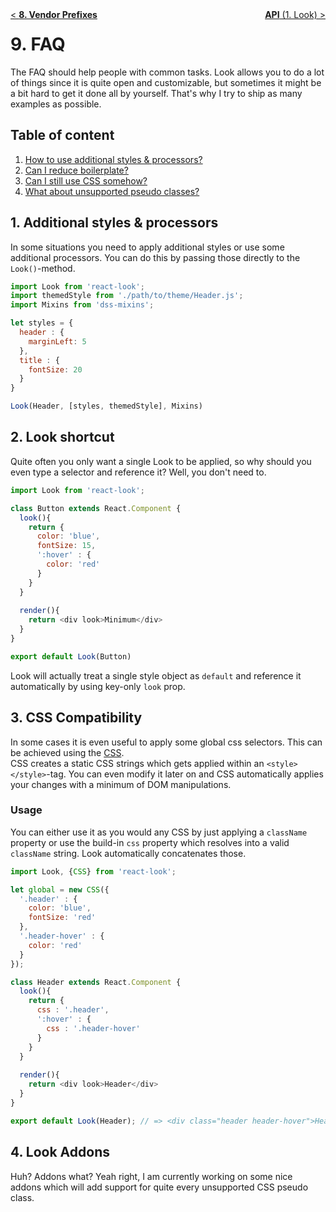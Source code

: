 <div style="float:left"><a href="VendorPrefixes.md">< <b>8. Vendor Prefixes</b></a></div>
<div style="float:right"><a href="api/Look.md"><b>API</b> (1. Look) ></a></div>

# 9. FAQ
The FAQ should help people with common tasks. Look allows you to do a lot of things since it is quite open and customizable, but sometimes it might be a bit hard to get it done all by yourself. That's why I try to ship as many examples as possible.

## Table of content
1. [How to use additional styles & processors?](#1-additional-styles--processors)
2. [Can I reduce boilerplate?](#2-look-shortcut)
3. [Can I still use CSS somehow?](#3-css-compatibility)
4. [What about unsupported pseudo classes?](#4-look-addons)

## 1. Additional styles & processors
In some situations you need to apply additional styles or use some additional processors. You can do this by passing those directly to the `Look()`-method.

```javascript
import Look from 'react-look';
import themedStyle from './path/to/theme/Header.js';
import Mixins from 'dss-mixins';

let styles = {
  header : {
    marginLeft: 5
  },
  title : {
    fontSize: 20
  }
}

Look(Header, [styles, themedStyle], Mixins)
```

## 2. Look shortcut
Quite often you only want a single Look to be applied, so why should you even type a selector and reference it? Well, you don't need to.

```javascript
import Look from 'react-look';

class Button extends React.Component {
  look(){
    return {
      color: 'blue',
      fontSize: 15,
      ':hover' : {
        color: 'red'
      }
    }
  }
  
  render(){
    return <div look>Minimum</div>
  }
}

export default Look(Button)
```
Look will actually treat a single style object as `default` and reference it automatically by using key-only `look` prop.

## 3. CSS Compatibility
In some cases it is even useful to apply some global css selectors. This can be achieved using the [CSS](api/CSS.md).  <br>CSS creates a static CSS strings which gets applied within an `<style></style>`-tag. You can even modify it later on and CSS automatically applies your changes with a minimum of DOM manipulations.

### Usage
You can either use it as you would any CSS by just applying a `className` property or use the build-in `css` property which resolves into a valid `className` string. Look automatically concatenates those.
```javascript
import Look, {CSS} from 'react-look';

let global = new CSS({
  '.header' : {
    color: 'blue',
    fontSize: 'red'
  },
  '.header-hover' : {
    color: 'red'
  }
});

class Header extends React.Component {
  look(){
    return {
      css : '.header',
      ':hover' : {
        css : '.header-hover'
      }
    }
  }
  
  render(){
    return <div look>Header</div>
  }
}

export default Look(Header); // => <div class="header header-hover">Header</div>
```

## 4. Look Addons
Huh? Addons what? Yeah right, I am currently working on some nice addons which will add support for quite every unsupported CSS pseudo class. 